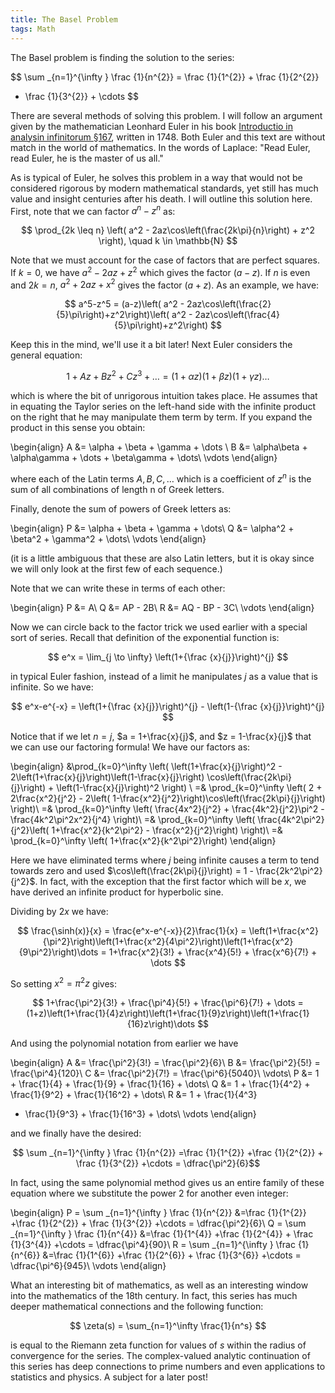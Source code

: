 ```yaml
---
title: The Basel Problem
tags: Math
---
```


The Basel problem is finding the solution to the series:

$$ \sum _{n=1}^{\infty } \frac {1}{n^{2}} = \frac {1}{1^{2}} + \frac {1}{2^{2}}
+ \frac {1}{3^{2}} + \cdots $$

There are several methods of solving this problem. I will follow an argument
given by the mathematician Leonhard Euler in his book [Introductio in analysin
infinitorum &#167;167](/files/basel/introductio_v1.pdf#page=156), written in
1748. Both Euler and this text are without match in the world of mathematics.
      In the words of Laplace: "Read Euler, read Euler, he is the master of us
      all."

As is typical of Euler, he solves this problem in a way that would not be
considered rigorous by modern mathematical standards, yet still has much value
and insight centuries after his death. I will outline this solution here.
First, note that we can factor $a^n-z^n$ as:

$$ \prod_{2k \leq n} \left( a^2 - 2az\cos\left(\frac{2k\pi}{n}\right) + z^2
\right), \quad k \in \mathbb{N} $$

Note that we must account for the case of factors that are perfect squares. If
$k=0$, we have $a^2 - 2az + z^2$ which gives the factor $(a-z)$. If $n$ is even
and $2k = n$, $a^2 + 2az + x^2$ gives the factor $(a+z)$. As an example, we
have:

$$ a^5-z^5 = (a-z)\left( a^2 -
2az\cos\left(\frac{2}{5}\pi\right)+z^2\right)\left( a^2 -
2az\cos\left(\frac{4}{5}\pi\right)+z^2\right) $$

Keep this in the mind, we'll use it a bit later! Next Euler considers the
general equation:

$$ 1 + Az + Bz^2 + Cz^3 + \dots = (1+\alpha z)(1+\beta z)(1+\gamma z)\dots $$

which is where the bit of unrigorous intuition takes place. He assumes that in
equating the Taylor series on the left-hand side with the infinite product on
the right that he may manipulate them term by term. If you expand the product
in this sense you obtain:

\begin{align} A &= \alpha + \beta + \gamma + \dots \\ B &= \alpha\beta +
\alpha\gamma + \dots + \beta\gamma + \dots\\ \vdots \end{align}

where each of the Latin terms $A, B, C, \dots$ which is a coefficient of $z^n$
is the sum of all combinations of length n of Greek letters.

Finally, denote the sum of powers of Greek letters as:

\begin{align} P &= \alpha + \beta + \gamma + \dots\\ Q &= \alpha^2 + \beta^2 +
\gamma^2 + \dots\\ \vdots \end{align}

(it is a little ambiguous that these are also Latin letters, but it is okay
since we will only look at the first few of each sequence.)

Note that we can write these in terms of each other:

\begin{align} P &= A\\ Q &= AP - 2B\\ R &= AQ - BP - 3C\\ \vdots \end{align}

Now we can circle back to the factor trick we used earlier with a special sort
of series. Recall that definition of the exponential function is:

$$ e^x = \lim_{j \to \infty} \left(1+{\frac {x}{j}}\right)^{j} $$

in typical Euler fashion, instead of a limit he manipulates $j$ as a value that
is infinite. So we have:

$$ e^x-e^{-x} = \left(1+{\frac {x}{j}}\right)^{j} - \left(1-{\frac
{x}{j}}\right)^{j} $$

Notice that if we let $n=j$, $a = 1+\frac{x}{j}$, and $z = 1-\frac{x}{j}$ that
we can use our factoring formula! We have our factors as:

\begin{align} &\prod_{k=0}^\infty \left( \left(1+\frac{x}{j}\right)^2 -
2\left(1+\frac{x}{j}\right)\left(1-\frac{x}{j}\right)
\cos\left(\frac{2k\pi}{j}\right) + \left(1-\frac{x}{j}\right)^2 \right) \\ =&
\prod_{k=0}^\infty \left( 2 + 2\frac{x^2}{j^2} - 2\left(
1-\frac{x^2}{j^2}\right)\cos\left(\frac{2k\pi}{j}\right) \right)\\ =&
\prod_{k=0}^\infty \left( \frac{4x^2}{j^2} + \frac{4k^2}{j^2}\pi^2 -
\frac{4k^2\pi^2x^2}{j^4} \right)\\ =& \prod_{k=0}^\infty \left(
\frac{4k^2\pi^2}{j^2}\left( 1+\frac{x^2}{k^2\pi^2} - \frac{x^2}{j^2}\right)
\right)\\ =& \prod_{k=0}^\infty \left( 1+\frac{x^2}{k^2\pi^2}\right)
\end{align}

Here we have eliminated terms where $j$ being infinite causes a term to tend
towards zero and used $\cos\left(\frac{2k\pi}{j}\right) = 1 -
\frac{2k^2\pi^2}{j^2}$. In fact, with the exception that the first factor which
will be $x$, we have derived an infinite product for hyperbolic sine.

Dividing by $2x$ we have:

$$ \frac{\sinh(x)}{x} = \frac{e^x-e^{-x}}{2}\frac{1}{x} =
\left(1+\frac{x^2}{\pi^2}\right)\left(1+\frac{x^2}{4\pi^2}\right)\left(1+\frac{x^2}{9\pi^2}\right)\dots
= 1+\frac{x^2}{3!} + \frac{x^4}{5!} + \frac{x^6}{7!} + \dots $$

So setting $x^2 = \pi^2 z$ gives:

$$ 1+\frac{\pi^2}{3!} + \frac{\pi^4}{5!} + \frac{\pi^6}{7!} + \dots =
(1+z)\left(1+\frac{1}{4}z\right)\left(1+\frac{1}{9}z\right)\left(1+\frac{1}{16}z\right)\dots
$$

And using the polynomial notation from earlier we have 

\begin{align} A &= \frac{\pi^2}{3!} = \frac{\pi^2}{6}\\ B &= \frac{\pi^2}{5!} =
\frac{\pi^4}{120}\\ C &= \frac{\pi^2}{7!} = \frac{\pi^6}{5040}\\	\vdots\\ P
&= 1 + \frac{1}{4} + \frac{1}{9} + \frac{1}{16} + \dots\\ Q &= 1 +
\frac{1}{4^2} + \frac{1}{9^2} + \frac{1}{16^2} + \dots\\ R &= 1 + \frac{1}{4^3}
+ \frac{1}{9^3} + \frac{1}{16^3} + \dots\\ \vdots \end{align}

and we finally have the desired:

$$ \sum _{n=1}^{\infty } \frac {1}{n^{2}} =\frac {1}{1^{2}} +\frac {1}{2^{2}} +
\frac {1}{3^{2}} +\cdots = \dfrac{\pi^2}{6}$$

In fact, using the same polynomial method gives us an entire family of these
equation where we substitute the power 2 for another even integer:

\begin{align} P = \sum _{n=1}^{\infty } \frac {1}{n^{2}} &=\frac {1}{1^{2}}
+\frac {1}{2^{2}} + \frac {1}{3^{2}} +\cdots = \dfrac{\pi^2}{6}\\ Q = \sum
_{n=1}^{\infty } \frac {1}{n^{4}} &=\frac {1}{1^{4}} +\frac {1}{2^{4}} + \frac
{1}{3^{4}} +\cdots = \dfrac{\pi^4}{90}\\ R = \sum _{n=1}^{\infty } \frac
{1}{n^{6}} &=\frac {1}{1^{6}} +\frac {1}{2^{6}} + \frac {1}{3^{6}} +\cdots =
\dfrac{\pi^6}{945}\\ \vdots \end{align}

What an interesting bit of mathematics, as well as an interesting window into
the mathematics of the 18th century. In fact, this series has much deeper
mathematical connections and the following function:

$$ \zeta(s) = \sum_{n=1}^\infty \frac{1}{n^s} $$

is equal to the Riemann zeta function for values of $s$ within the radius of
convergence for the series. The complex-valued analytic continuation of this
series has deep connections to prime numbers and even applications to
statistics and physics. A subject for a later post!
